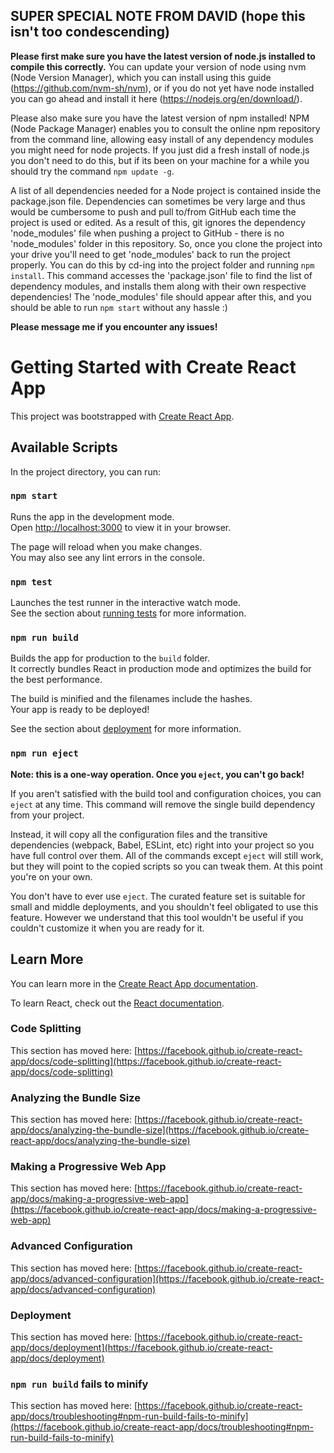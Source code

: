 ## SUPER SPECIAL NOTE FROM DAVID (hope this isn't too condescending)
**Please first make sure you have the latest version of node.js installed to compile this correctly.** You can update your version of node using nvm (Node Version Manager), which you can install using this guide (https://github.com/nvm-sh/nvm), or if you do not yet have node installed you can go ahead and install it here (https://nodejs.org/en/download/).

Please also make sure you have the latest version of npm installed! NPM (Node Package Manager) enables you to consult the online npm repository from the command line, allowing easy install of any dependency modules you might need for node projects. If you just did a fresh install of node.js you don't need to do this, but if its been on your machine for a while you should try the command `npm update -g`. 

A list of all dependencies needed for a Node project is contained inside the package.json file. Dependencies can sometimes be very large and thus would be cumbersome to push and pull to/from GitHub each time the project is used or edited. As a result of this, git ignores the dependency 'node_modules' file when pushing a project to GitHub - there is no 'node_modules' folder in this repository. So, once you clone the project into your drive you'll need to get 'node_modules' back to run the project properly. You can do this by cd-ing into the project folder and running `npm install`. This command accesses the 'package.json' file to find the list of dependency modules, and installs them along with their own respective dependencies! The 'node_modules' file should appear after this, and you should be able to run `npm start` without any hassle :)

**Please message me if you encounter any issues!**

# Getting Started with Create React App

This project was bootstrapped with [Create React App](https://github.com/facebook/create-react-app).

## Available Scripts

In the project directory, you can run:

### `npm start`

Runs the app in the development mode.\
Open [http://localhost:3000](http://localhost:3000) to view it in your browser.

The page will reload when you make changes.\
You may also see any lint errors in the console.

### `npm test`

Launches the test runner in the interactive watch mode.\
See the section about [running tests](https://facebook.github.io/create-react-app/docs/running-tests) for more information.

### `npm run build`

Builds the app for production to the `build` folder.\
It correctly bundles React in production mode and optimizes the build for the best performance.

The build is minified and the filenames include the hashes.\
Your app is ready to be deployed!

See the section about [deployment](https://facebook.github.io/create-react-app/docs/deployment) for more information.

### `npm run eject`

**Note: this is a one-way operation. Once you `eject`, you can't go back!**

If you aren't satisfied with the build tool and configuration choices, you can `eject` at any time. This command will remove the single build dependency from your project.

Instead, it will copy all the configuration files and the transitive dependencies (webpack, Babel, ESLint, etc) right into your project so you have full control over them. All of the commands except `eject` will still work, but they will point to the copied scripts so you can tweak them. At this point you're on your own.

You don't have to ever use `eject`. The curated feature set is suitable for small and middle deployments, and you shouldn't feel obligated to use this feature. However we understand that this tool wouldn't be useful if you couldn't customize it when you are ready for it.

## Learn More

You can learn more in the [Create React App documentation](https://facebook.github.io/create-react-app/docs/getting-started).

To learn React, check out the [React documentation](https://reactjs.org/).

### Code Splitting

This section has moved here: [https://facebook.github.io/create-react-app/docs/code-splitting](https://facebook.github.io/create-react-app/docs/code-splitting)

### Analyzing the Bundle Size

This section has moved here: [https://facebook.github.io/create-react-app/docs/analyzing-the-bundle-size](https://facebook.github.io/create-react-app/docs/analyzing-the-bundle-size)

### Making a Progressive Web App

This section has moved here: [https://facebook.github.io/create-react-app/docs/making-a-progressive-web-app](https://facebook.github.io/create-react-app/docs/making-a-progressive-web-app)

### Advanced Configuration

This section has moved here: [https://facebook.github.io/create-react-app/docs/advanced-configuration](https://facebook.github.io/create-react-app/docs/advanced-configuration)

### Deployment

This section has moved here: [https://facebook.github.io/create-react-app/docs/deployment](https://facebook.github.io/create-react-app/docs/deployment)

### `npm run build` fails to minify

This section has moved here: [https://facebook.github.io/create-react-app/docs/troubleshooting#npm-run-build-fails-to-minify](https://facebook.github.io/create-react-app/docs/troubleshooting#npm-run-build-fails-to-minify)

